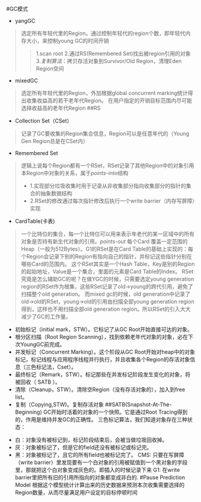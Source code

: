 #GC模式
- yangGC 
> 选定所有年轻代里的Region。通过控制年轻代的region个数，即年轻代内存大小，来控制young GC的时间开销
>> 1.scan root
>> 2.通过RS(Remembered Set)找出被region引用的对象
>> 3.*复制算法*：拷贝存活对象到Survivor/Old Region，清理Eden Region空间
- mixedGC
> 选定所有年轻代里的Region，外加根据global concurrent marking统计得出收集收益高的若干老年代Region。
在用户指定的开销目标范围内尽可能选择收益高的老年代Region
##RS
- Collection Set（CSet）
> 记录了GC要收集的Region集合信息，Region可以是任意年代的（Young Gen Region总是在CSet内）
- Remembered Set
> 逻辑上说每个Region都有一个RSet，RSet记录了其他Region中的对象引用本Region中对象的关系，属于*points-into*结构
> - 1.实现部分垃圾收集时用于记录从非收集部分指向收集部分的指针的集合的抽象数据结构
> - 2.RSet的修改通过每次指针修改后执行一个write barrier（内存写屏障）实现
- CardTable(卡表)
> 一个比特位的集合，每一个比特位可以用来表示年老代的某一区域中的所有对象是否持有新生代对象的引用。*points-out*
> 每个Card 覆盖一定范围的Heap（一般为512Bytes）。G1的RSet是在Card Table的基础上实现的：每个Region会记录下别的Region有指向自己的指针，并标记这些指针分别在哪些Card的范围内。 这个RSet其实是一个Hash Table，Key是别的Region的起始地址，Value是一个集合，里面的元素是Card Table的Index。
> RSet究竟是怎么辅助GC的呢？在做YGC的时候，只需要选定young generation region的RSet作为根集，这些RSet记录了old->young的跨代引用，避免了扫描整个old generation。 而mixed gc的时候，old generation中记录了old->old的RSet，young->old的引用由扫描全部young generation region得到，这样也不用扫描全部old generation region。所以RSet的引入大大减少了GC的工作量。
- 初始标记（initial mark，STW）。它标记了从GC Root开始直接可达的对象。
- 根分区扫描（Root Region Scanning），找到依赖老年代对象的对象，必在下次YoungGC前完成。
- 并发标记（Concurrent Marking）。这个阶段从GC Root开始对heap中的对象标记，标记线程与应用程序线程并行执行，并且收集各个Region的存活对象信息（三色标记法，Cset）。
- 最终标记（Remark，STW）。标记那些在并发标记阶段发生变化的对象，将被回收（ SATB ）。
- 清除（Cleanup，STW）。清除空Region（没有存活对象的），加入到free list。
- 复制（Copying,STW)。复制存活对象
##SATB(Snapshot-At-The-Beginning)
GC开始时活着的对象的一个快照。它是通过Root Tracing得到的，作用是维持并发GC的正确性。 
三色标记算法，我们知道对象存在三种状态： 
* 白：对象没有被标记到，标记阶段结束后，会被当做垃圾回收掉。 
* 灰：对象被标记了，但是它的field还没有被标记或标记完。 
* 黑：对象被标记了，且它的所有field也被标记完了。
CMS: 只要在写屏障（write barrier）里发现要有一个白对象的引用被赋值到一个黑对象的字段里，那就把这个白对象变成灰色的。即插入的时候记录下来
G1: 在write barrier里把所有旧的引用所指向的对象都变成非白的.
#Pause Prediction Model
根据这个模型统计计算出来的历史数据来预测本次收集需要选择的Region数量，从而尽量满足用户设定的目标停顿时间